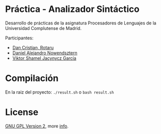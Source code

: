 Práctica - Analizador Sintáctico
=========

Desarrollo de prácticas de la asignatura Procesadores de Lenguajes de la Universidad Complutense de Madrid.

Participantes:
  - [Dan Cristian, Rotaru](https://github.com/RotaruDan)
  - [Daniel Alejandro Nowendsztern](https://github.com/danielnowendsztern)
  - [Viktor Shamel Jacynycz García](https://github.com/Re1del)

Compilación
=========
En la raiz del proyecto: `./result.sh` o `bash result.sh`

License
===
[GNU GPL Version 2](https://github.com/plgucm/practicas/blob/master/LICENSE), more [info](http://en.wikipedia.org/wiki/GNU_General_Public_License).
